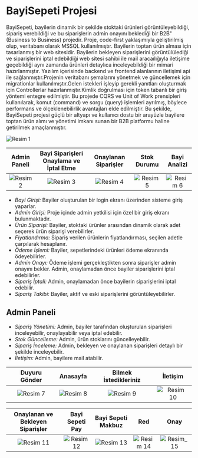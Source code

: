 # BayiSepeti Projesi

BayiSepeti, bayilerin dinamik bir şekilde stoktaki ürünleri görüntüleyebildiği, sipariş verebildiği ve bu siparişlerin admin onayını beklediği bir B2B" (Business to Business) projedir. Proje, code-first yaklaşımıyla geliştirilmiş olup, veritabanı olarak MSSQL kullanılmıştır. Bayilerin toptan ürün alması için tasarlanmış bir web sitesidir. Bayilerin bekleyen siparişlerini görüntülülediği ve siparişlerini iptal edebildiği web sitesi sahibi ile mail aracaılığıyla iletişime geçebildiği aynı zamanda ürünleri detaylıca inceleyebildiği bir mimari hazırlanmıştır. Yazılım içerisinde backend ve frontend alanlarının iletişimi api ile sağlanmıştır.Projenin veritabanı şemalarını yönetmek ve güncellemek için migrationlar kullanılmıştır.Gelen istekleri işleyip gerekli yanıtları oluşturmak için Controllerlar hazırlanmıştır.Kimlik doğrulması için token tabanlı bir giriş yöntemi entegre edilmiştir. Bu projede CQRS ve Unit of Work prensipleri kullanılarak, komut (command) ve sorgu (query) işlemleri ayrılmış, böylece performans ve ölçeklenebilirlik avantajları elde edilmiştir. Bu şekilde, BayiSepeti projesi güçlü bir altyapı ve kullanıcı dostu bir arayüzle bayilere toptan ürün alımı ve yönetimi imkanı sunan bir B2B platformu haline getirilmek amaçlanmıştır.

![Resim 1](https://github.com/cagriozden/Final.Case-Taslak/assets/88632615/f50b5311-a089-49c4-abb4-7adce0f4af44)


| Admin Paneli | Bayi Siparişleri Onaylama ve İptal Etme | Onaylanan Siparişler | Stok Durumu | Bayi Analizi |
| :-------------: | :-----------------------------------: | :------------------: | :---------: | :-----------: |
| ![Resim 2](https://github.com/cagriozden/Final.Case-Taslak/assets/88632615/06728e10-35ae-4ba8-96b5-057aee09ee07) | ![Resim 3](https://github.com/cagriozden/Final.Case-Taslak/assets/88632615/34b1df23-af2d-4f55-a145-f494b500713c) | ![Resim 4](https://github.com/cagriozden/Final.Case-Taslak/assets/88632615/eec724b1-8dac-479b-84db-01648e79fedb) | ![Resim 5](https://github.com/cagriozden/Final.Case-Taslak/assets/88632615/1750fb74-faeb-48b7-a57d-0946f5a5294b) | ![Resim 6](https://github.com/cagriozden/Final.Case-Taslak/assets/88632615/63b65e8f-58ad-423b-9add-f675fb56e951) |

- *Bayi Girişi:* Bayiler oluşturulan bir login ekranı üzerinden sisteme giriş yaparlar.
- *Admin Girişi:* Proje içinde admin yetkilisi için özel bir giriş ekranı bulunmaktadır.
- *Ürün Siparişi:* Bayiler, stoktaki ürünler arasından dinamik olarak adet seçerek ürün siparişi verebilirler.
- *Fiyatlandırma:* Sipariş verilen ürünlerin fiyatlandırması, seçilen adetle çarpılarak hesaplanır.
- *Ödeme İşlemi:* Bayiler, sepetlerindeki ürünleri ödeme ekranında ödeyebilirler.
- *Admin Onayı:* Ödeme işlemi gerçekleştikten sonra siparişler admin onayını bekler. Admin, onaylamadan önce bayiler siparişlerini iptal edebilirler.
- *Sipariş İptali:* Admin, onaylamadan önce bayilerin siparişlerini iptal edebilir.
- *Sipariş Takibi:* Bayiler, aktif ve eski siparişlerini görüntüleyebilirler.

## Admin Paneli

- *Sipariş Yönetimi:* Admin, bayiler tarafından oluşturulan siparişleri inceleyebilir, onaylayabilir veya iptal edebilir.
- *Stok Güncelleme:* Admin, ürün stoklarını güncelleyebilir.
- *Sipariş İnceleme:* Admin, bekleyen ve onaylanan siparişleri detaylı bir şekilde inceleyebilir.
- *İletişim:* Admin, bayilere mail atabilir.

| Duyuru Gönder | Anasayfa | Bilmek İstedikleriniz | İletişim |
| :------------: | :------: | :--------------------: | :---------: |
| ![Resim 7](https://github.com/cagriozden/Final.Case-Taslak/assets/88632615/74bd2d29-e0d5-4da2-b944-6b559c6999ec) | ![Resim 8](https://github.com/cagriozden/Final.Case-Taslak/assets/88632615/f08c6af1-e078-4b09-9882-7d6a83ba5207) | ![Resim 9](https://github.com/cagriozden/Final.Case-Taslak/assets/88632615/2eda3a66-038c-4529-a164-003828057f94) | ![Resim 10](https://github.com/cagriozden/Final.Case-Taslak/assets/88632615/5ae0d66a-2a25-41c7-b67f-cabb724abf73) |

| Onaylanan ve Bekleyen Siparişler | Bayi Sepeti Pay |Bayi Sepeti Makbuz | Red | Onay |
| :------------: | :-----------------------------: | :--------------: | :-----------------: | :--: |
| ![Resim 11](https://github.com/cagriozden/Final.Case-Taslak/assets/88632615/029224ee-b84b-4730-a2e4-2806bc83ddba) | ![Resim 12](https://github.com/cagriozden/Final.Case-Taslak/assets/88632615/c9a2c436-85f4-45e0-bc97-eba5057309b7) | ![Resim 13](https://github.com/cagriozden/Final.Case-Taslak/assets/88632615/319c6b22-0eac-4f1f-b7c8-069528aec524) | ![Resim 14](https://github.com/cagriozden/Final.Case-Taslak/assets/88632615/f6d9e49f-12a3-4105-8521-ef72c12854ed) | ![Resim_15](https://github.com/cagriozden/Final.Case-Taslak/assets/88632615/011db60d-c649-4ae7-945e-aaba9a35c0bc) |
